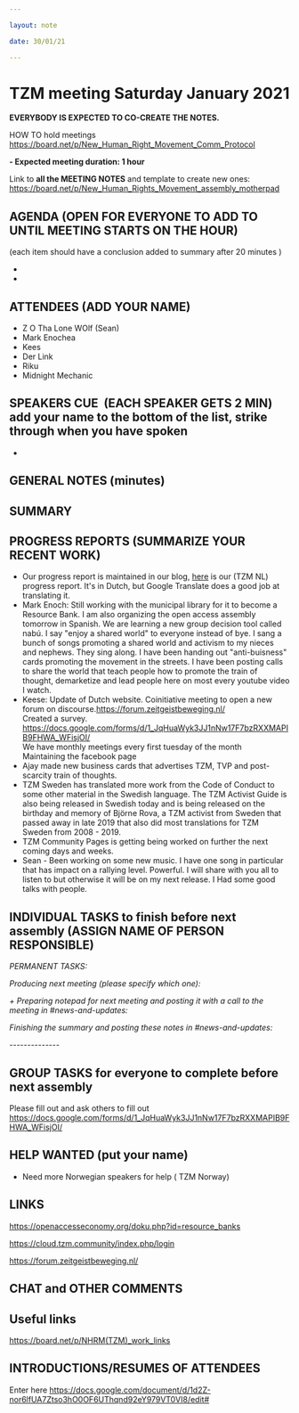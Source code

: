 ```yaml
---

layout: note

date: 30/01/21

---
```


# **TZM meeting Saturday January 2021**

**EVERYBODY IS EXPECTED TO CO-CREATE THE NOTES.**

HOW TO hold meetings <https://board.net/p/New_Human_Right_Movement_Comm_Protocol>

**- Expected meeting duration: 1 hour**

Link to **all the MEETING NOTES** and template to create new ones:     <https://board.net/p/New_Human_Rights_Movement_assembly_motherpad>

## **AGENDA** (OPEN FOR EVERYONE TO ADD TO UNTIL MEETING STARTS ON THE HOUR)

(each item should have a conclusion added to summary after 20 minutes )

* 


* 

## **ATTENDEES** (ADD YOUR NAME)

* Z O Tha Lone WOlf (Sean)
* Mark Enochea
* Kees
* Der Link
* Riku
* Midnight Mechanic

## **SPEAKERS CUE**  (EACH SPEAKER GETS 2 MIN)  add your name to the bottom of the list, strike through when you have spoken

* 

## **GENERAL NOTES** (minutes)

## **SUMMARY**

## 

## 

## **PROGRESS REPORTS** (SUMMARIZE YOUR RECENT WORK)

* Our progress report is maintained in our blog, [here](<https://www.zeitgeistbeweging.nl/de-zeitgeistbeweging/blog/20210202-chapter-meeting>) is our (TZM NL) progress report. It's in Dutch, but Google Translate does a good job at translating it.
* Mark Enoch: Still working with the municipal library for it to become a Resource Bank. I am also organizing the open access assembly tomorrow in Spanish. We are learning a new group decision tool called nabú.  I say "enjoy a shared world" to everyone instead of bye. I sang a bunch of songs promoting a shared world and activism to my nieces and nephews. They sing along. I have been handing out "anti-buisness" cards promoting the movement in the streets. I have been posting calls to share the world that teach people how to promote the train of thought, demarketize and lead people here on most every youtube video I watch. 
* Keese: Update of Dutch website. Coinitiative meeting to open a new forum on discourse.<https://forum.zeitgeistbeweging.nl/>\
   Created a survey. <https://docs.google.com/forms/d/1_JqHuaWyk3JJ1nNw17F7bzRXXMAPIB9FHWA_WFisjOI/>\
  We have monthly meetings every first tuesday of the month\
  Maintaining the facebook page
* Ajay made new business cards that advertises TZM, TVP and post-scarcity train of thoughts. 
* TZM Sweden has translated more work from the Code of Conduct to some other material in the Swedish language. The TZM Activist Guide is also being released in Swedish today and is being released on the birthday and memory of Björne Rova, a TZM activist from Sweden that passed away in late 2019 that also did most translations for TZM Sweden from 2008 - 2019.
* TZM Community Pages is getting being worked on further the next coming days and weeks.
* Sean - Been working on some new music. I have one song in particular that has impact on a rallying level. Powerful. I will share with you all to listen to but otherwise it will be on my next release. I Had some good talks with people.

## **INDIVIDUAL TASKS to finish before next assembly** (ASSIGN NAME OF PERSON RESPONSIBLE)

*PERMANENT TASKS:*

*Producing next meeting (please specify which one):*

*+ Preparing notepad for next meeting and posting it with a call to the meeting in #news-and-updates:*

*Finishing the summary and posting these notes in #news-and-updates:*

\--------------

## **GROUP TASKS for everyone to complete before next assembly**

Please fill out and ask others to fill out <https://docs.google.com/forms/d/1_JqHuaWyk3JJ1nNw17F7bzRXXMAPIB9FHWA_WFisjOI/>

## **HELP WANTED** (put your name)

* Need more Norwegian speakers for help ( TZM Norway)

## **LINKS**

<https://openaccesseconomy.org/doku.php?id=resource_banks>

<https://cloud.tzm.community/index.php/login>

<https://forum.zeitgeistbeweging.nl/>

## **CHAT and OTHER COMMENTS**

## 

## **Useful links**

<https://board.net/p/NHRM>[(TZM)_work_links](https://board.net/p/NHRM(TZM)_work_links)

## **INTRODUCTIONS/RESUMES OF ATTENDEES**

Enter here <https://docs.google.com/document/d/1d2Z-nor6lfUA7Ztso3hO0OF6UThqnd92eY979VT0VI8/edit#>